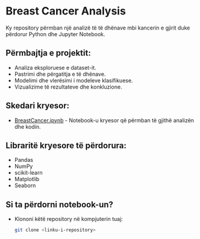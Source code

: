 # Breast Cancer Analysis

Ky repository përmban një analizë të të dhënave mbi kancerin e gjirit duke përdorur Python dhe Jupyter Notebook.

## Përmbajtja e projektit:

- Analiza eksploruese e dataset-it.
- Pastrimi dhe përgatitja e të dhënave.
- Modelimi dhe vlerësimi i modeleve klasifikuese.
- Vizualizime të rezultateve dhe konkluzione.

## Skedari kryesor:

- [BreastCancer.ipynb](BreastCancer.ipynb) - Notebook-u kryesor që përmban të gjithë analizën dhe kodin.

## Libraritë kryesore të përdorura:

- Pandas
- NumPy
- scikit-learn
- Matplotlib
- Seaborn

## Si ta përdorni notebook-un?

- Klononi këtë repository në kompjuterin tuaj:
  ```bash
  git clone <linku-i-repository>
